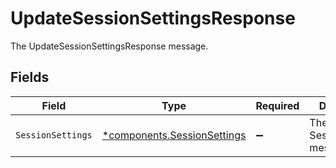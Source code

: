# UpdateSessionSettingsResponse

The UpdateSessionSettingsResponse message.


## Fields

| Field                                                                     | Type                                                                      | Required                                                                  | Description                                                               |
| ------------------------------------------------------------------------- | ------------------------------------------------------------------------- | ------------------------------------------------------------------------- | ------------------------------------------------------------------------- |
| `SessionSettings`                                                         | [*components.SessionSettings](../../models/components/sessionsettings.md) | :heavy_minus_sign:                                                        | The SessionSettings message.                                              |